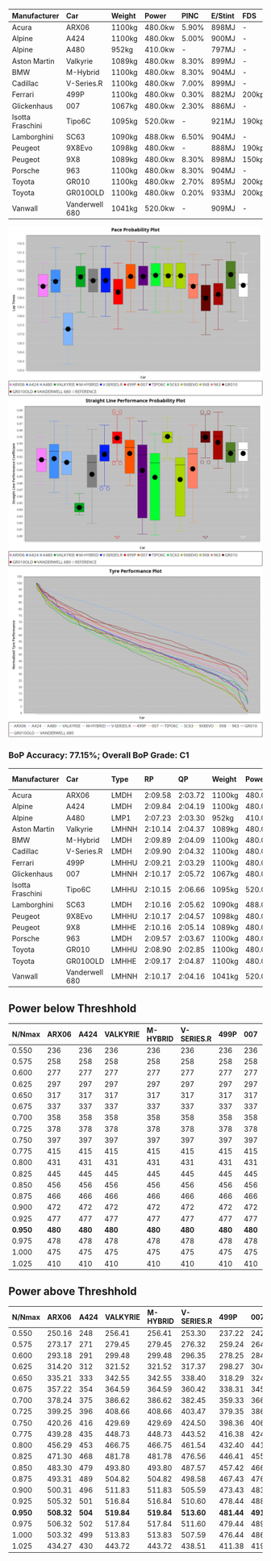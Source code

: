 | Manufacturer     | Car            | Weight | Power   | PINC    | E/Stint | FDS     |
|:-|:-|:-|:-|:-|:-|:-|
| Acura            | ARX06          | 1100kg | 480.0kw | 5.90%   | 898MJ   |    -    |
| Alpine           | A424           | 1100kg | 480.0kw | 5.00%   | 900MJ   |    -    |
| Alpine           | A480           | 952kg  | 410.0kw |    -    | 797MJ   |    -    |
| Aston Martin     | Valkyrie       | 1089kg | 480.0kw | 8.30%   | 899MJ   |    -    |
| BMW              | M-Hybrid       | 1100kg | 480.0kw | 8.30%   | 904MJ   |    -    |
| Cadillac         | V-Series.R     | 1100kg | 480.0kw | 7.00%   | 899MJ   |    -    |
| Ferrari          | 499P           | 1100kg | 480.0kw | 0.30%   | 882MJ   | 200kph  |
| Glickenhaus      | 007            | 1067kg | 480.0kw | 2.30%   | 886MJ   |    -    |
| Isotta Fraschini | Tipo6C         | 1095kg | 520.0kw |    -    | 921MJ   | 190kph  |
| Lamborghini      | SC63           | 1090kg | 488.0kw | 6.50%   | 904MJ   |    -    |
| Peugeot          | 9X8Evo         | 1098kg | 480.0kw |    -    | 888MJ   | 190kph  |
| Peugeot          | 9X8            | 1089kg | 480.0kw | 8.30%   | 898MJ   | 150kph  |
| Porsche          | 963            | 1100kg | 480.0kw | 8.30%   | 904MJ   |    -    |
| Toyota           | GR010          | 1100kg | 480.0kw | 2.70%   | 895MJ   | 200kph  |
| Toyota           | GR010OLD       | 1100kg | 480.0kw | 0.20%   | 933MJ   | 200kph  |
| Vanwall          | Vanderwell 680 | 1041kg | 520.0kw |    -    | 909MJ   |    -    |

![PACECHART](./IMG/AUTO.png)
![STRAIGHTLINEPERFORMANCECHART](./IMG/AUTO_sp.png)
![TYREPERFORMANCECHART](./IMG/AUTO_tw.png)

### BoP Accuracy: 77.15%; Overall BoP Grade: C1
| Manufacturer     | Car            | Type  | RP      | QP      | Weight | Power¹  | Threshhold | PINC    | Power²   | E/Stint | AVG Vmax  | FDS     | RDLC | L/Stint | BOP-Grade | Model Accuracy | Model Points | Match% | SimDiff |
|:-|:-|:-|:-|:-|:-|:-|:-|:-|:-|:-|:-|:-|:-|:-|:-|:-|:-|:-|:-|
| Acura            | ARX06          | LMDH  | 2:09.58 | 2:03.72 | 1100kg | 480.0kw | 250.0kph   | 5.90%   | 508.30kw |  898MJ  | 292.09kph |    -    | 0.97 | 25      | -B1       | 100.00%        | 996          | 87.99% | #       |
| Alpine           | A424           | LMDH  | 2:09.84 | 2:04.19 | 1100kg | 480.0kw | 250.0kph   | 5.00%   | 504.00kw |  900MJ  | 292.02kph |    -    | 0.97 | 25      | +A2       | 99.58%         | 1429         | 93.12% | #       |
| Alpine           | A480           | LMP1  | 2:07.23 | 2:03.30 |  952kg | 410.0kw | 250.0kph   |    -    | 410.00kw |  797MJ  | 290.28kph |    -    | 0.98 | 23      | -Ω1       | 94.94%         | 1689         | 0.09%  | -0.03   |
| Aston Martin     | Valkyrie       | LMHNH | 2:10.14 | 2:04.37 | 1089kg | 480.0kw | 250.0kph   | 8.30%   | 519.80kw |  899MJ  | 281.69kph |    -    | 1.00 | 25      | +D2       | 100.00%        | 247          | 63.85% | #       |
| BMW              | M-Hybrid       | LMDH  | 2:09.89 | 2:04.09 | 1100kg | 480.0kw | 250.0kph   | 8.30%   | 519.80kw |  904MJ  | 289.43kph |    -    | 0.98 | 25      | ~A1       | 99.97%         | 2912         | 99.28% | #       |
| Cadillac         | V-Series.R     | LMDH  | 2:09.90 | 2:04.32 | 1100kg | 480.0kw | 250.0kph   | 7.00%   | 513.60kw |  899MJ  | 292.19kph |    -    | 0.97 | 25      | +B1       | 99.49%         | 5225         | 86.02% | #       |
| Ferrari          | 499P           | LMHHU | 2:09.21 | 2:03.29 | 1100kg | 480.0kw | 250.0kph   | 0.30%   | 481.40kw |  882MJ  | 294.00kph | 200kph  | 1.00 | 25      | -C1       | 100.00%        | 5378         | 79.85% | #       |
| Glickenhaus      | 007            | LMHNH | 2:10.17 | 2:05.72 | 1067kg | 480.0kw | 250.0kph   | 2.30%   | 491.00kw |  886MJ  | 293.84kph |    -    | 0.93 | 25      | +C1       | 93.90%         | 2170         | 76.38% | +1.28   |
| Isotta Fraschini | Tipo6C         | LMHHU | 2:10.15 | 2:06.66 | 1095kg | 520.0kw | 250.0kph   |    -    | 520.00kw |  921MJ  | 291.70kph | 190kph  | 1.03 | 25      | +D2       | 100.00%        | 132          | 61.43% | +1.62   |
| Lamborghini      | SC63           | LMDH  | 2:10.16 | 2:05.62 | 1090kg | 488.0kw | 250.0kph   | 6.50%   | 519.70kw |  904MJ  | 289.39kph |    -    | 1.02 | 25      | +B2       | 100.00%        | 784          | 84.95% | +1.97   |
| Peugeot          | 9X8Evo         | LMHHU | 2:10.17 | 2:04.57 | 1098kg | 480.0kw | 250.0kph   |    -    | 480.00kw |  888MJ  | 295.08kph | 190kph  | 0.96 | 25      | +B2       | 100.00%        | 1459         | 80.72% | #       |
| Peugeot          | 9X8            | LMHHE | 2:10.16 | 2:05.14 | 1089kg | 480.0kw | 250.0kph   | 8.30%   | 519.80kw |  898MJ  | 288.69kph | 150kph  | 0.99 | 25      | +C1       | 99.18%         | 4817         | 77.15% | +0.66   |
| Porsche          | 963            | LMDH  | 2:09.57 | 2:03.67 | 1100kg | 480.0kw | 250.0kph   | 8.30%   | 519.80kw |  904MJ  | 290.77kph |    -    | 0.98 | 25      | ~A1       | 99.92%         | 14207        | 97.36% | #       |
| Toyota           | GR010          | LMHHU | 2:08.90 | 2:02.85 | 1100kg | 480.0kw | 250.0kph   | 2.70%   | 493.00kw |  895MJ  | 294.31kph | 200kph  | 1.00 | 25      | -C2       | 99.86%         | 4280         | 70.96% | #       |
| Toyota           | GR010OLD       | LMHHE | 2:09.17 | 2:04.87 | 1100kg | 480.0kw | 250.0kph   | 0.20%   | 481.00kw |  933MJ  | 294.03kph | 200kph  | 1.00 | 25      | -B2       | 99.46%         | 925          | 82.87% | +1.20   |
| Vanwall          | Vanderwell 680 | LMHNH | 2:10.17 | 2:04.16 | 1041kg | 520.0kw | 0.0kph     |    -    | 520.00kw |  909MJ  | 298.52kph |    -    | 1.00 | 25      | +A2       | 95.82%         | 642          | 92.37% | +0.18   |

## Power below Threshhold
| N/Nmax    | ARX06   | A424    | VALKYRIE | M-HYBRID | V-SERIES.R | 499P    | 007     | TIPO6C  | SC63    | 9X8EVO  | 9X8     | 963     | GR010   | GR010OLD | VANDERWELL 680 | ​     | RPM      | A480    |
|:-|:-|:-|:-|:-|:-|:-|:-|:-|:-|:-|:-|:-|:-|:-|:-|:-|:-|:-|
|  0.550    |  236    |  236    |  236     |  236     |  236       |  236    |  236    |  256    |  240    |  236    |  236    |  236    |  236    |  236     |  256           |  ​    |   --     |   -     |
|  0.575    |  258    |  258    |  258     |  258     |  258       |  258    |  258    |  279    |  262    |  258    |  258    |  258    |  258    |  258     |  279           |  ​    |   --     |   -     |
|  0.600    |  277    |  277    |  277     |  277     |  277       |  277    |  277    |  300    |  282    |  277    |  277    |  277    |  277    |  277     |  300           |  ​    |   --     |   -     |
|  0.625    |  297    |  297    |  297     |  297     |  297       |  297    |  297    |  322    |  302    |  297    |  297    |  297    |  297    |  297     |  322           |  ​    |   --     |   -     |
|  0.650    |  317    |  317    |  317     |  317     |  317       |  317    |  317    |  343    |  322    |  317    |  317    |  317    |  317    |  317     |  343           |  ​    |   --     |   -     |
|  0.675    |  337    |  337    |  337     |  337     |  337       |  337    |  337    |  365    |  343    |  337    |  337    |  337    |  337    |  337     |  365           |  ​    |   --     |   -     |
|  0.700    |  358    |  358    |  358     |  358     |  358       |  358    |  358    |  387    |  364    |  358    |  358    |  358    |  358    |  358     |  387           |  ​    |   --     |   -     |
|  0.725    |  378    |  378    |  378     |  378     |  378       |  378    |  378    |  409    |  384    |  378    |  378    |  378    |  378    |  378     |  409           |  ​    |   --     |   -     |
|  0.750    |  397    |  397    |  397     |  397     |  397       |  397    |  397    |  430    |  403    |  397    |  397    |  397    |  397    |  397     |  430           |  ​    |   --     |   -     |
|  0.775    |  415    |  415    |  415     |  415     |  415       |  415    |  415    |  449    |  422    |  415    |  415    |  415    |  415    |  415     |  449           |  ​    |  5000    |  241    |
|  0.800    |  431    |  431    |  431     |  431     |  431       |  431    |  431    |  467    |  438    |  431    |  431    |  431    |  431    |  431     |  467           |  ​    |  5500    |  284    |
|  0.825    |  445    |  445    |  445     |  445     |  445       |  445    |  445    |  482    |  453    |  445    |  445    |  445    |  445    |  445     |  482           |  ​    |  6000    |  318    |
|  0.850    |  456    |  456    |  456     |  456     |  456       |  456    |  456    |  494    |  464    |  456    |  456    |  456    |  456    |  456     |  494           |  ​    |  6500    |  359    |
|  0.875    |  466    |  466    |  466     |  466     |  466       |  466    |  466    |  505    |  474    |  466    |  466    |  466    |  466    |  466     |  505           |  ​    |  7000    |  401    |
|  0.900    |  472    |  472    |  472     |  472     |  472       |  472    |  472    |  512    |  480    |  472    |  472    |  472    |  472    |  472     |  512           |  ​    |  7500    |  411    |
|  0.925    |  477    |  477    |  477     |  477     |  477       |  477    |  477    |  517    |  485    |  477    |  477    |  477    |  477    |  477     |  517           |  ​    |  8000    |  407    |
| **0.950** | **480** | **480** | **480**  | **480**  | **480**    | **480** | **480** | **520** | **488** | **480** | **480** | **480** | **480** | **480**  | **520**        | **​** | **8500** | **410** |
|  0.975    |  478    |  478    |  478     |  478     |  478       |  478    |  478    |  518    |  486    |  478    |  478    |  478    |  478    |  478     |  518           |  ​    |  9000    |  205    |
|  1.000    |  475    |  475    |  475     |  475     |  475       |  475    |  475    |  514    |  483    |  475    |  475    |  475    |  475    |  475     |  514           |  ​    |   --     |   -     |
|  1.025    |  410    |  410    |  410     |  410     |  410       |  410    |  410    |  444    |  417    |  410    |  410    |  410    |  410    |  410     |  444           |  ​    |   --     |   -     |

## Power above Threshhold
| N/Nmax    | ARX06      | A424    | VALKYRIE   | M-HYBRID   | V-SERIES.R | 499P       | 007        | TIPO6C  | SC63       | 9X8EVO  | 9X8        | 963        | GR010      | GR010OLD   | VANDERWELL 680 | ​     | RPM      | A480    |
|:-|:-|:-|:-|:-|:-|:-|:-|:-|:-|:-|:-|:-|:-|:-|:-|:-|:-|:-|
|  0.550    |  250.16    |  248    |  256.41    |  256.41    |  253.30    |  237.22    |  242.02    |  256    |  256.36    |  236    |  256.41    |  256.41    |  242.47    |  236.47    |  256           |  ​    |   --     |   -     |
|  0.575    |  273.17    |  271    |  279.45    |  279.45    |  276.32    |  259.24    |  264.02    |  279    |  279.39    |  258    |  279.45    |  279.45    |  265.52    |  258.52    |  279           |  ​    |   --     |   -     |
|  0.600    |  293.18    |  291    |  299.48    |  299.48    |  296.35    |  278.25    |  284.02    |  300    |  299.41    |  277    |  299.48    |  299.48    |  284.55    |  277.55    |  300           |  ​    |   --     |   -     |
|  0.625    |  314.20    |  312    |  321.52    |  321.52    |  317.37    |  298.27    |  304.02    |  322    |  321.45    |  297    |  321.52    |  321.52    |  304.59    |  297.59    |  322           |  ​    |   --     |   -     |
|  0.650    |  335.21    |  333    |  342.55    |  342.55    |  338.40    |  318.29    |  324.03    |  343    |  342.47    |  317    |  342.55    |  342.55    |  325.63    |  317.63    |  343           |  ​    |   --     |   -     |
|  0.675    |  357.22    |  354    |  364.59    |  364.59    |  360.42    |  338.31    |  345.03    |  365    |  364.50    |  337    |  364.59    |  364.59    |  345.67    |  337.67    |  365           |  ​    |   --     |   -     |
|  0.700    |  378.24    |  375    |  386.62    |  386.62    |  382.45    |  359.33    |  366.03    |  387    |  386.54    |  358    |  386.62    |  386.62    |  366.71    |  358.72    |  387           |  ​    |   --     |   -     |
|  0.725    |  399.25    |  396    |  408.66    |  408.66    |  403.47    |  379.35    |  386.03    |  409    |  408.57    |  378    |  408.66    |  408.66    |  387.76    |  378.76    |  409           |  ​    |   --     |   -     |
|  0.750    |  420.26    |  416    |  429.69    |  429.69    |  424.50    |  398.36    |  406.03    |  430    |  429.60    |  397    |  429.69    |  429.69    |  407.79    |  397.79    |  430           |  ​    |   --     |   -     |
|  0.775    |  439.28    |  435    |  448.73    |  448.73    |  443.52    |  416.38    |  424.03    |  449    |  448.62    |  415    |  448.73    |  448.73    |  425.83    |  415.83    |  449           |  ​    |  5000    |  241    |
|  0.800    |  456.29    |  453    |  466.75    |  466.75    |  461.54    |  432.40    |  441.04    |  467    |  466.65    |  431    |  466.75    |  466.75    |  442.86    |  431.86    |  467           |  ​    |  5500    |  284    |
|  0.825    |  471.30    |  468    |  481.78    |  481.78    |  476.56    |  446.41    |  455.04    |  482    |  481.67    |  445    |  481.78    |  481.78    |  456.89    |  445.89    |  482           |  ​    |  6000    |  318    |
|  0.850    |  483.30    |  479    |  493.80    |  493.80    |  487.57    |  457.42    |  466.04    |  494    |  493.68    |  456    |  493.80    |  493.80    |  467.91    |  456.91    |  494           |  ​    |  6500    |  359    |
|  0.875    |  493.31    |  489    |  504.82    |  504.82    |  498.58    |  467.43    |  476.04    |  505    |  504.70    |  466    |  504.82    |  504.82    |  477.93    |  466.93    |  505           |  ​    |  7000    |  401    |
|  0.900    |  500.31    |  496    |  511.83    |  511.83    |  505.59    |  473.43    |  483.04    |  512    |  511.71    |  472    |  511.83    |  511.83    |  484.94    |  472.94    |  512           |  ​    |  7500    |  411    |
|  0.925    |  505.32    |  501    |  516.84    |  516.84    |  510.60    |  478.44    |  488.04    |  517    |  516.72    |  477    |  516.84    |  516.84    |  489.95    |  477.95    |  517           |  ​    |  8000    |  407    |
| **0.950** | **508.32** | **504** | **519.84** | **519.84** | **513.60** | **481.44** | **491.04** | **520** | **519.72** | **480** | **519.84** | **519.84** | **492.96** | **480.96** | **520**        | **​** | **8500** | **410** |
|  0.975    |  506.32    |  502    |  517.84    |  517.84    |  511.60    |  479.44    |  489.04    |  518    |  517.72    |  478    |  517.84    |  517.84    |  490.96    |  478.96    |  518           |  ​    |  9000    |  205    |
|  1.000    |  503.32    |  499    |  513.83    |  513.83    |  507.59    |  476.44    |  486.04    |  514    |  513.71    |  475    |  513.83    |  513.83    |  487.95    |  475.95    |  514           |  ​    |   --     |   -     |
|  1.025    |  434.27    |  430    |  443.72    |  443.72    |  438.51    |  411.38    |  419.03    |  444    |  443.61    |  410    |  443.72    |  443.72    |  420.82    |  410.82    |  444           |  ​    |   --     |   -     |
